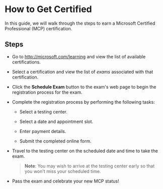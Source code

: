 # How to Get Certified

In this guide, we will walk through the steps to earn a Microsoft Certified Professional (MCP) certification.

## Steps

- Go to <http://microsoft.com/learning> and view the list of available certifications.

- Select a certification and view the list of *exams* associated with that certification.

- Click the **Schedule Exam** button to the exam's web page to begin the registration process for the exam.

- Complete the registration process by performing the following tasks:
    
  - Select a testing center.

  - Select a date and appointment slot.

  - Enter payment details.

  - Submit the completed online form.
    
- Travel to the testing center on the scheduled date and time to take the exam.

  > **Note**: You may wish to arrive at the testing center early so that you won't miss your scheduled time.
  
- Pass the exam and celebrate your new MCP status!
